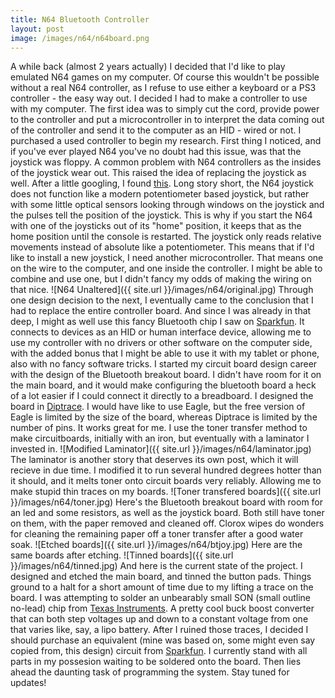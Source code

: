 ```yaml
---
title: N64 Bluetooth Controller
layout: post
image: /images/n64/n64board.png
---
```


A while back (almost 2 years actually) I decided that I'd like to play emulated N64 games on my computer. Of course this wouldn't be possible without a real N64 controller, as I refuse to use either a keyboard or a PS3 controller - the easy way out. I decided I had to make a controller to use with my computer. <!-- more --> The first idea was to simply cut the cord, provide power to the controller and put a microcontroller in to interpret the data coming out of the controller and send it to the computer as an HID - wired or not. I purchased a used controller to begin my research. First thing I noticed, and if you've ever played N64 you've no doubt had this issue, was that the joystick was floppy. A common problem with N64 controllers as the insides of the joystick wear out. This raised the idea of replacing the joystick as well. After a little googling, I found [this](http://nfggames.com/forum2/index.php?topic=3574.0). Long story short, the N64 joystick does not function like a modern potentiometer based joystick, but rather with some little optical sensors looking through windows on the joystick and the pulses tell the position of the joystick. This is why if you start the N64 with one of the joysticks out of its "home" position, it keeps that as the home position until the console is restarted. The joystick only reads relative movements instead of absolute like a potentiometer. This means that if I'd like to install a new joystick, I need another microcontroller. That means one on the wire to the computer, and one inside the controller. I might be able to combine and use one, but I didn't fancy my odds of making the wiring on that nice.
![N64 Unaltered]({{ site.url }}/images/n64/original.jpg)
Through one design decision to the next, I eventually came to the conclusion that I had to replace the entire controller board. And since I was already in that deep, I might as well use this fancy Bluetooth chip I saw on [Sparkfun](https://www.sparkfun.com/products/10823). It connects to devices as an HID or human interface device, allowing me to use my controller with no drivers or other software on the computer side, with the added bonus that I might be able to use it with my tablet or phone, also with no fancy software tricks. I started my circuit board design career with the design of the Bluetooth breakout board. I didn't have room for it on the main board, and it would make configuring the bluetooth board a heck of a lot easier if I could connect it directly to a breadboard. I designed the board in [Diptrace](http://www.diptrace.com/). I would have like to use Eagle, but the free version of Eagle is limited by the size of the board, whereas Diptrace is limited by the number of pins. It works great for me. I use the toner transfer method to make circuitboards, initially with an iron, but eventually with a laminator I invested in.
![Modified Laminator]({{ site.url }}/images/n64/laminator.jpg)
The laminator is another story that deserves its own post, which it will recieve in due time. I modified it to run several hundred degrees hotter than it should, and it melts toner onto circuit boards very reliably. Allowing me to make stupid thin traces on my boards.
![Toner transfered boards]({{ site.url }}/images/n64/toner.jpg)
Here's the Bluetooth breakout board with room for an led and some resistors, as well as the joystick board. Both still have toner on them, with the paper removed and cleaned off. Clorox wipes do wonders for cleaning the remaining paper off a toner transfer after a good water soak.
![Etched boards]({{ site.url }}/images/n64/btjoy.jpg)
Here are the same boards after etching. 
![Tinned boards]({{ site.url }}/images/n64/tinned.jpg)
And here is the current state of the project. I designed and etched the main board, and tinned the button pads. Things ground to a halt for a short amount of time due to my lifting a trace on the board. I was attempting to solder an unbearably small SON (small outline no-lead) chip from [Texas Instruments](http://www.ti.com/product/tps61200). A pretty cool buck boost converter that can both step voltages up and down to a constant voltage from one that varies like, say, a lipo battery. After I ruined those traces, I decided I should purchase an equivalent (mine was based on, some might even say copied from, this design) circuit from [Sparkfun](https://www.sparkfun.com/products/10255). I currently stand with all parts in my possesion waiting to be soldered onto the board. Then lies ahead the daunting task of programming the system. Stay tuned for updates!